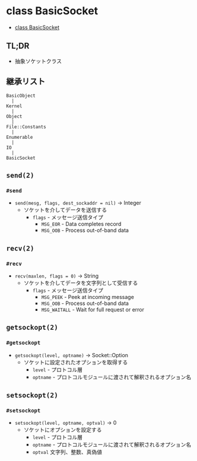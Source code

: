 # class BasicSocket
- [class BasicSocket](https://docs.ruby-lang.org/ja/2.7.0/class/BasicSocket.html)

## TL;DR
- 抽象ソケットクラス

## 継承リスト
```
BasicObject
  |
Kernel
  |
Object
  |
File::Constants
  |
Enumerable
  |
IO
  |
BasicSocket
```

## `send(2)`
### `#send`
- `send(mesg, flags, dest_sockaddr = nil)` -> Integer
  - ソケットを介してデータを送信する
    - `flags` - メッセージ送信タイプ
      - `MSG_EOR` - Data completes record
      - `MSG_OOB` - Process out-of-band data

## `recv(2)`
### `#recv`
- `recv(maxlen, flags = 0)` -> String
  - ソケットを介してデータを文字列として受信する
    - `flags` - メッセージ送信タイプ
      - `MSG_PEEK` - Peek at incoming message
      - `MSG_OOB` - Process out-of-band data
      - `MSG_WAITALL` - Wait for full request or error

## `getsockopt(2)`
### `#getsockopt`
- `getsockopt(level, optname)` -> Socket::Option
  - ソケットに設定されたオプションを取得する
    - `level` - プロトコル層
    - `optname` - プロトコルモジュールに渡されて解釈されるオプション名

## `setsockopt(2)`
### `#setsockopt`
- `setsockopt(level, optname, optval)` -> 0
  - ソケットにオプションを設定する
    - `level` - プロトコル層
    - `optname` - プロトコルモジュールに渡されて解釈されるオプション名
    - `optval` 文字列、整数、真偽値
